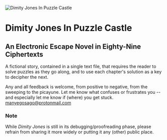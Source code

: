 ![Dimity Jones In Puzzle Castle](https://github.com/larryboyko/dimityjones/blob/main/puzzlecastleicon.jpeg?raw=true)
# Dimity Jones In Puzzle Castle
## An Electronic Escape Novel in Eighty-Nine Ciphertexts

A fictional story, contained in a single text file, that requires the reader to solve puzzles as they go along, and to use each chapter's solution as a key to decipher the next. 

Any and all feedback is welcome, from positive to negative, from the sweeping to the picayune. Let me know what confuses or frustrates you -- and especially let me know if (where) you get stuck.
manyegosago@protonmail.com

### Note
While _Dimity Jones_ is still in its debugging/proofreading phase, please refrain from sharing it more widely or putting it any (other) public place.
